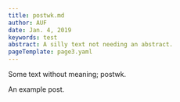 ```yaml
---
title: postwk.md
author: AUF
date: Jan. 4, 2019
keywords: test
abstract: A silly text not needing an abstract.
pageTemplate: page3.yaml
---
```


Some text without meaning;  postwk.



  An example post.  
